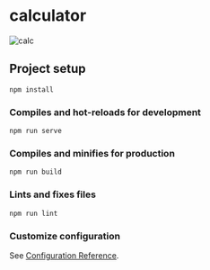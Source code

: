 # calculator


![calc](https://user-images.githubusercontent.com/70960407/159210803-2e2a1011-fc7b-4d1a-9e94-75d56bac5218.PNG)




## Project setup
```
npm install
```

### Compiles and hot-reloads for development
```
npm run serve
```

### Compiles and minifies for production
```
npm run build
```

### Lints and fixes files
```
npm run lint
```

### Customize configuration
See [Configuration Reference](https://cli.vuejs.org/config/).
